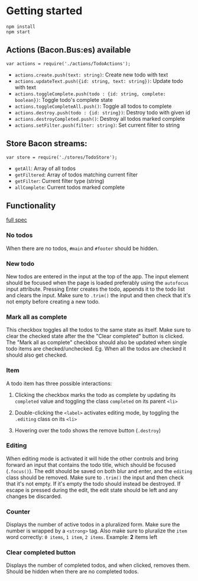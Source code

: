 # Getting started

    npm install
    npm start

## Actions (Bacon.Bus:es) available

`var actions = require('./actions/TodoActions');`

 - `actions.create.push(text: string)`: Create new todo with text
 - `actions.updateText.push({id: string, text: string})`: Update todo with text
 - `actions.toggleComplete.push(todo : {id: string, complete: boolean})`: Toggle todo's complete state
 - `actions.toggleCompleteAll.push()`: Toggle all todos to complete
 - `actions.destroy.push(todo : {id: string})`:  Destroy todo with given id
 - `actions.destroyCompleted.push()`: Destroy all todos marked complete
 - `actions.setFilter.push(filter: string)`: Set current filter to string

## Store Bacon streams:

`var store = require('./stores/TodoStore');`

 - `getAll`: Array of all todos
 - `getFiltered`: Array of todos matching current filter
 - `getFilter`: Current filter type (string)
 - `allComplete`: Current todos marked complete

## Functionality
[full spec](https://github.com/tastejs/todomvc/blob/master/app-spec.md)

### No todos

When there are no todos, `#main` and `#footer` should be hidden.

### New todo

New todos are entered in the input at the top of the app. The input element should be focused when the page is loaded preferably using the `autofocus` input attribute. Pressing Enter creates the todo, appends it to the todo list and clears the input. Make sure to `.trim()` the input and then check that it's not empty before creating a new todo.

### Mark all as complete

This checkbox toggles all the todos to the same state as itself. Make sure to clear the checked state after the the "Clear completed" button is clicked. The "Mark all as complete" checkbox should also be updated when single todo items are checked/unchecked. Eg. When all the todos are checked it should also get checked.

### Item

A todo item has three possible interactions:

1. Clicking the checkbox marks the todo as complete by updating its `completed` value and toggling the class `completed` on its parent `<li>`

2. Double-clicking the `<label>` activates editing mode, by toggling the `.editing` class on its `<li>`

3. Hovering over the todo shows the remove button (`.destroy`)

### Editing

When editing mode is activated it will hide the other controls and bring forward an input that contains the todo title, which should be focused (`.focus()`). The edit should be saved on both blur and enter, and the `editing` class should be removed. Make sure to `.trim()` the input and then check that it's not empty. If it's empty the todo should instead be destroyed. If escape is pressed during the edit, the edit state should be left and any changes be discarded.

### Counter

Displays the number of active todos in a pluralized form. Make sure the number is wrapped by a `<strong>` tag. Also make sure to pluralize the `item` word correctly: `0 items`, `1 item`, `2 items`. Example: **2** items left

### Clear completed button

Displays the number of completed todos, and when clicked, removes them. Should be hidden when there are no completed todos.
